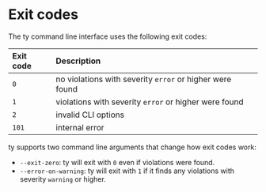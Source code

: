 # Exit codes

The ty command line interface uses the following exit codes:

| Exit code | Description                                              |
| :-------- | :------------------------------------------------------- |
| `0`       | no violations with severity `error` or higher were found |
| `1`       | violations with severity `error` or higher were found    |
| `2`       | invalid CLI options                                      |
| `101`     | internal error                                           |

ty supports two command line arguments that change how exit codes work:

- `--exit-zero`: ty will exit with `0` even if violations were found.
- `--error-on-warning`: ty will exit with `1` if it finds any violations with severity `warning` or
    higher.
